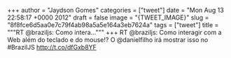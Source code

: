 
+++
author = "Jaydson Gomes"
categories = ["tweet"]
date = "Mon Aug 13 22:58:17 +0000 2012"
draft = false
image = "{TWEET_IMAGE}"
slug = "8f8fce6d5aa0e7c79f4ab98a5a5e164a3eb7624a"
tags = ["tweet"]
title = """RT @braziljs: Como intera..."""
+++
RT @braziljs: Como interagir com a Web além do teclado e do mouse!? O @danielfilho irá mostrar isso no #BrazilJS http://t.co/dfGxb8YF
